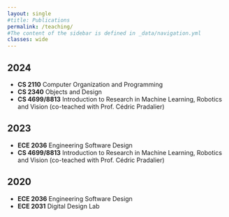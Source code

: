 ```yaml
---
layout: single
#title: Publications
permalink: /teaching/
#The content of the sidebar is defined in _data/navigation.yml
classes: wide
---
```


## 2024
- **CS 2110** Computer Organization and Programming
- **CS 2340** Objects and Design
- **CS 4699/8813** Introduction to Research in Machine Learning, Robotics and Vision (co-teached with Prof. Cédric Pradalier)

## 2023
- **ECE 2036** Engineering Software Design
- **CS 4699/8813** Introduction to Research in Machine Learning, Robotics and Vision (co-teached with Prof. Cédric Pradalier)

## 2020
- **ECE 2036** Engineering Software Design
- **ECE 2031** Digital Design Lab
